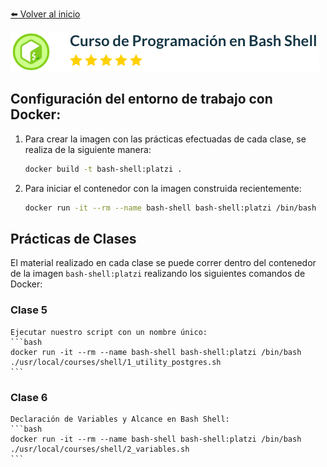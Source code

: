 [:arrow_left: Volver al inicio](../README.md)

![Fundamentos de Bases de Datos](../images/Programacion-en-Bash-Shell.png)
## Configuración del entorno de trabajo con Docker:
1. Para crear la imagen con las prácticas efectuadas de cada clase, se realiza de la siguiente manera:
    ```bash
    docker build -t bash-shell:platzi .
    ```
1. Para iniciar el contenedor con la imagen construida recientemente:
    ```bash
    docker run -it --rm --name bash-shell bash-shell:platzi /bin/bash
    ```
## Prácticas de Clases
El material realizado en cada clase se puede correr dentro del contenedor de la imagen `bash-shell:platzi` realizando los siguientes comandos de Docker:
### Clase 5
    Ejecutar nuestro script con un nombre único:
    ```bash
    docker run -it --rm --name bash-shell bash-shell:platzi /bin/bash ./usr/local/courses/shell/1_utility_postgres.sh
    ```
### Clase 6
    Declaración de Variables y Alcance en Bash Shell:
    ```bash
    docker run -it --rm --name bash-shell bash-shell:platzi /bin/bash ./usr/local/courses/shell/2_variables.sh
    ```